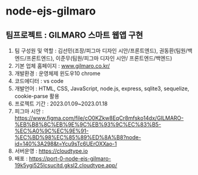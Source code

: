 # node-ejs-gilmaro
## 팀프로젝트 : GILMARO 스마트 웹앱 구현 

1. 팀 구성원 및 역할 : 김선민(조장/피그마 디자인 시안/프론트엔드), 권동환(팀원/백엔드/프론트엔드), 이준무(팀원/피그마 디자인 시안/ 프론트엔드/백엔드)
2. 기본 업체 홈페이지 : www.gilmaro.co.kr/
3. 개발환경 : 운영체제 윈도우10 chrome
4. 코드에디터 : vs code
5. 개발언어 : HTML, CSS, JavaScript, node.js, express, sqlite3, sequelize, cookie-parse 활용 
6. 프로젝트 기간 : 2023.01.09~2023.01.18
7. 피그마 시안 : https://www.figma.com/file/cO0KZkw8EqCr8mfsko14dx/GILMARO-%EB%B8%8C%EB%9E%9C%EB%93%9C%EC%83%B5-%EC%A0%9C%EC%9E%91-%EC%BD%98%EC%85%89%ED%8A%B8?node-id=140%3A298&t=Ycu9sTc6UErOXXao-1
8. 서버운영 : https://cloudtype.io
9. 배포 : https://port-0-node-ejs-gilmaro-19k5ygi525lcsucitd.gksl2.cloudtype.app/
